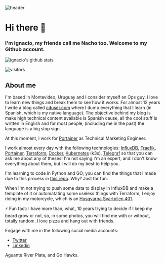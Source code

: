 ![header](https://pbs.twimg.com/profile_banners/80696545/1601740229/1500x500)

# Hi there 👋 
### I'm Ignacio, my friends call me Nacho too. Welcome to my Github account.

![ignacio's github stats](https://github-readme-stats.vercel.app/api?username=xe-nvdk&count_private=true)

![visitors](https://visitor-badge.glitch.me/badge?page_id=xe-nvdk)

## About me

I'm based in Montevideo, Uruguay and I consider myself an Ops guy. I love to learn new things and break them to see how it works. For almost 12 years I write a blog called [cduser.com](https://cduser.com/) where I dump everything that I learn (in Spanish, which is my native language). The objective behind my blog is make high technical content available is Spanish cause, all the cool stuff is written in English and for most people, (including me in the past) the language is a big stop sign.

At this moment, I work for [Portainer](https://github.com/portainer/portainer) as Technical Marketing Engineer.

I work almost every day with the following technologies: [InfluxDB](https://github.com/influxdata), [Traefik](https://github.com/traefik), [Portainer](https://github.com/portainer), [Terraform](https://github.com/hashicorp/terraform), [Docker](https://docker.com), [Kubernetes](https://github.com/kubernetes/kubernetes) (k3s), [Telegraf](https://github.com/influxdata/telegraf) so that you can ask me about any of theses! I'm not saying I'm an expert, and I don't know everything about them, but I will do my best to help you.

I'm learning to code in Python and GO; you can find the things that I made due to this process in [this repo](https://github.com/xe-nvdk/learning-python). Why? Just for fun.

When I'm not trying to push some data to display in InfluxDB and make a template of it or automatating some useless things with Terraform, I enjoy riding in my motorcycle, which is an [Husqvarna Svartpilen 401](https://www.google.com/search?q=svartpilen+401+2020&tbm=isch&ved=2ahUKEwj-p7-nuvrsAhUgArkGHVnKD2wQ2-cCegQIABAA&oq=svartpilen+401+2020&gs_lcp=CgNpbWcQAzICCAAyBggAEAgQHjIGCAAQCBAeMgYIABAIEB4yBggAEAgQHjIGCAAQCBAeMgYIABAIEB4yBggAEAgQHlD_B1jWC2DmDWgAcAB4AIABVYgB_wKSAQE1mAEAoAEBqgELZ3dzLXdpei1pbWfAAQE&sclient=img&ei=FtSrX_7EDKCE5OUP2ZS_4AY&bih=969&biw=1920).

⚡ Fun fact: I have more than, what, 10 years trying to decide if I keep my beard grow or not, so, in some photos, you will find me with or without, totally random. I love pizza and hang out with friends.

Engage with me in the following social media accounts:

* [Twitter](https://www.twitter.com/hectorivand/)
* [Linkedin](https://linkedin.com/in/hectorivand)

Aguante River Plate, and Go Hawks.

<!--
**xe-nvdk/xe-nvdk** is a ✨ _special_ ✨ repository because its `README.md` (this file) appears on your GitHub profile.
-->
